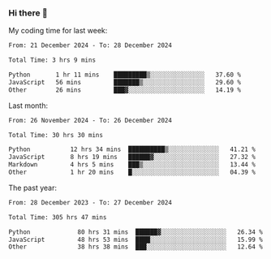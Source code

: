 ### Hi there 👋

My coding time for last week:

<!--START_SECTION:week-->

```txt
From: 21 December 2024 - To: 28 December 2024

Total Time: 3 hrs 9 mins

Python       1 hr 11 mins    █████████▒░░░░░░░░░░░░░░░   37.60 %
JavaScript   56 mins         ███████▒░░░░░░░░░░░░░░░░░   29.60 %
Other        26 mins         ███▓░░░░░░░░░░░░░░░░░░░░░   14.19 %
```

<!--END_SECTION:week-->

Last month:

<!--START_SECTION:month-->

```txt
From: 26 November 2024 - To: 26 December 2024

Total Time: 30 hrs 30 mins

Python           12 hrs 34 mins  ██████████▒░░░░░░░░░░░░░░   41.21 %
JavaScript       8 hrs 19 mins   ██████▓░░░░░░░░░░░░░░░░░░   27.32 %
Markdown         4 hrs 5 mins    ███▒░░░░░░░░░░░░░░░░░░░░░   13.44 %
Other            1 hr 20 mins    █░░░░░░░░░░░░░░░░░░░░░░░░   04.39 %
```

<!--END_SECTION:month-->

The past year:

<!--START_SECTION:year-->

```txt
From: 28 December 2023 - To: 27 December 2024

Total Time: 305 hrs 47 mins

Python             80 hrs 31 mins  ██████▓░░░░░░░░░░░░░░░░░░   26.34 %
JavaScript         48 hrs 53 mins  ████░░░░░░░░░░░░░░░░░░░░░   15.99 %
Other              38 hrs 38 mins  ███░░░░░░░░░░░░░░░░░░░░░░   12.64 %
```

<!--END_SECTION:year-->
